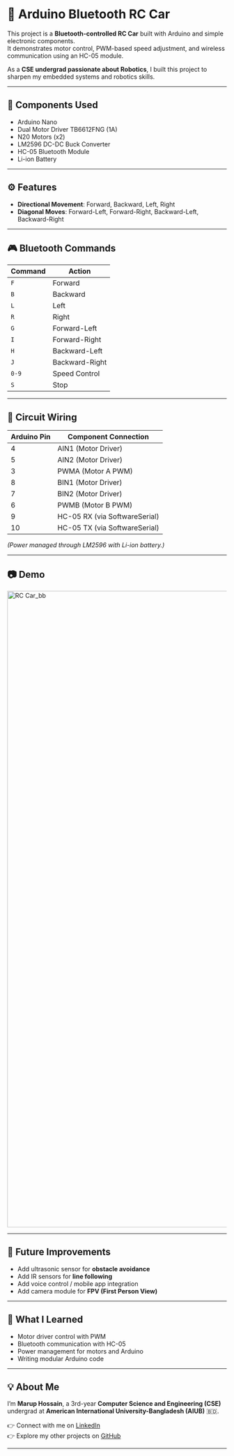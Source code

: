 # 🚗 Arduino Bluetooth RC Car

This project is a **Bluetooth-controlled RC Car** built with Arduino and simple electronic components.  
It demonstrates motor control, PWM-based speed adjustment, and wireless communication using an HC-05 module.  

As a **CSE undergrad passionate about Robotics**, I built this project to sharpen my embedded systems and robotics skills.  

---

## 🔧 Components Used
- Arduino Nano  
- Dual Motor Driver TB6612FNG (1A)  
- N20 Motors (x2)  
- LM2596 DC-DC Buck Converter  
- HC-05 Bluetooth Module  
- Li-ion Battery  

---

## ⚙️ Features
- **Directional Movement**: Forward, Backward, Left, Right  
- **Diagonal Moves**: Forward-Left, Forward-Right, Backward-Left, Backward-Right  

---

## 🎮 Bluetooth Commands
| Command | Action |
|---------|--------|
| `F` | Forward |
| `B` | Backward |
| `L` | Left |
| `R` | Right |
| `G` | Forward-Left |
| `I` | Forward-Right |
| `H` | Backward-Left |
| `J` | Backward-Right |
| `0-9` | Speed Control |
| `S` | Stop |

---

## 📝 Circuit Wiring
| Arduino Pin | Component Connection |
|-------------|----------------------|
| 4 | AIN1 (Motor Driver) |
| 5 | AIN2 (Motor Driver) |
| 3 | PWMA (Motor A PWM) |
| 8 | BIN1 (Motor Driver) |
| 7 | BIN2 (Motor Driver) |
| 6 | PWMB (Motor B PWM) |
| 9 | HC-05 RX (via SoftwareSerial) |
| 10 | HC-05 TX (via SoftwareSerial) |

*(Power managed through LM2596 with Li-ion battery.)*  

---

## 📷 Demo
<img width="2658" height="1461" alt="RC Car_bb" src="https://github.com/user-attachments/assets/57acddd9-48b6-44a1-98a5-64d76f74be8f" />


---

## 🚀 Future Improvements
- Add ultrasonic sensor for **obstacle avoidance**  
- Add IR sensors for **line following**  
- Add voice control / mobile app integration  
- Add camera module for **FPV (First Person View)**  

---

## 📖 What I Learned
- Motor driver control with PWM  
- Bluetooth communication with HC-05  
- Power management for motors and Arduino  
- Writing modular Arduino code  

---

## 💡 About Me
I’m **Marup Hossain**, a 3rd-year **Computer Science and Engineering (CSE)** undergrad at **American International University-Bangladesh (AIUB)** 🇧🇩.  

👉 Connect with me on [LinkedIn]([your-linkedin-url](https://www.linkedin.com/in/marup-hossain-64722834a?utm_source=share&utm_campaign=share_via&utm_content=profile&utm_medium=android_app))  
👉 Explore my other projects on [GitHub]([your-github-url](https://sites.google.com/view/maruphossain/home))  

---
